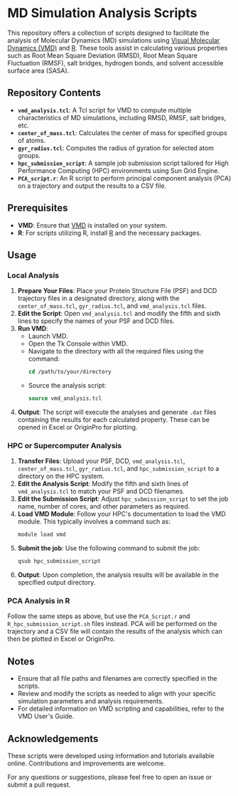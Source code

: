 # MD Simulation Analysis Scripts

This repository offers a collection of scripts designed to facilitate the analysis of Molecular Dynamics (MD) simulations using [Visual Molecular Dynamics (VMD)](https://www.ks.uiuc.edu/Research/vmd/) and [R](https://www.r-project.org/). These tools assist in calculating various properties such as Root Mean Square Deviation (RMSD), Root Mean Square Fluctuation (RMSF), salt bridges, hydrogen bonds, and solvent accessible surface area (SASA).

## Repository Contents

- **`vmd_analysis.tcl`**: A Tcl script for VMD to compute multiple characteristics of MD simulations, including RMSD, RMSF, salt bridges, etc.
- **`center_of_mass.tcl`**: Calculates the center of mass for specified groups of atoms.
- **`gyr_radius.tcl`**: Computes the radius of gyration for selected atom groups.
- **`hpc_submission_script`**: A sample job submission script tailored for High Performance Computing (HPC) environments using Sun Grid Engine.
- **`PCA_script.r`**: An R script to perform principal component analysis (PCA) on a trajectory and output the results to a CSV file. 

## Prerequisites

- **VMD**: Ensure that [VMD](https://www.ks.uiuc.edu/Research/vmd/) is installed on your system.
- **R**: For scripts utilizing R, install [R](https://www.r-project.org/) and the necessary packages.

## Usage

### Local Analysis

1. **Prepare Your Files**: Place your Protein Structure File (PSF) and DCD trajectory files in a designated directory, along with the `center_of_mass.tcl`, `gyr_radius.tcl`, and `vmd_analysis.tcl` files.
2. **Edit the Script**: Open `vmd_analysis.tcl` and modify the fifth and sixth lines to specify the names of your PSF and DCD files.
3. **Run VMD**:
   - Launch VMD.
   - Open the Tk Console within VMD.
   - Navigate to the directory with all the required files using the command:
     ```tcl
     cd /path/to/your/directory
     ```
   - Source the analysis script:
     ```tcl
     source vmd_analysis.tcl
     ```
4. **Output**: The script will execute the analyses and generate `.dat` files containing the results for each calculated property. These can be opened in Excel or OriginPro for plotting.

### HPC or Supercomputer Analysis

1. **Transfer Files**: Upload your PSF, DCD, `vmd_analysis.tcl`, `center_of_mass.tcl`, `gyr_radius.tcl`, and `hpc_submission_script` to a directory on the HPC system.
2. **Edit the Analysis Script**: Modify the fifth and sixth lines of `vmd_analysis.tcl` to match your PSF and DCD filenames.
3. **Edit the Submission Script**: Adjust `hpc_submission_script` to set the job name, number of cores, and other parameters as required.
4. **Load VMD Module**: Follow your HPC's documentation to load the VMD module. This typically involves a command such as:
   ```bash
   module load vmd
   ```
5. **Submit the job**: Use the following command to submit the job:
   ```bash
   qsub hpc_submission_script
   ```
6. **Output**: Upon completion, the analysis results will be available in the specified output directory.

### PCA Analysis in R 
Follow the same steps as above, but use the `PCA_Script.r` and `R_hpc_submission_script.sh` files instead. PCA will be performed on the trajectory and a CSV file will contain the results of the analysis which can then be plotted in Excel or OriginPro. 

## Notes 
- Ensure that all file paths and filenames are correctly specified in the scripts.
- Review and modify the scripts as needed to align with your specific simulation parameters and analysis requirements.
- For detailed information on VMD scripting and capabilities, refer to the VMD User's Guide.

## Acknowledgements
These scripts were developed using information and tutorials available online. Contributions and improvements are welcome.

For any questions or suggestions, please feel free to open an issue or submit a pull request.